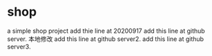 # shop
a simple shop project
add thie line at 20200917
add this line at github server.
本地修改
add this line at github server2.
add this line at github server3.
